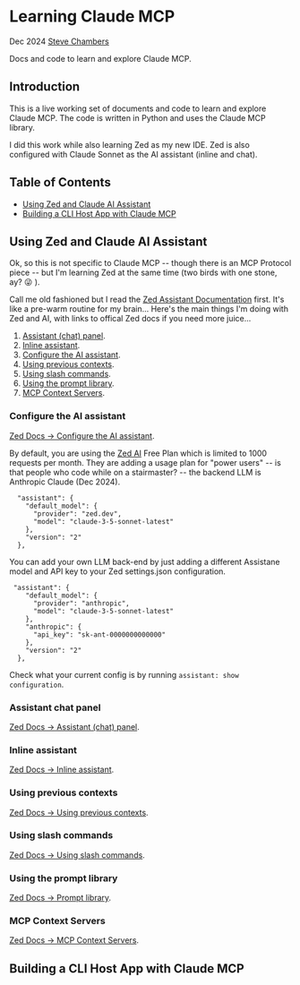 # Learning Claude MCP

Dec 2024
[Steve Chambers](https://viewyonder.com)

Docs and code to learn and explore Claude MCP.

## Introduction

This is a live working set of documents and code to learn and explore Claude MCP. The code is written in Python and uses the Claude MCP library.

I did this work while also learning Zed as my new IDE. Zed is also configured with Claude Sonnet as the AI assistant (inline and chat).

## Table of Contents

- [Using Zed and Claude AI Assistant](#using-zed-and-claude-ai-assistant)
- [Building a CLI Host App with Claude MCP](#building-a-cli-host-app-with-claude-mcp)

## Using Zed and Claude AI Assistant

Ok, so this is not specific to Claude MCP -- though there is an MCP Protocol piece -- but I'm learning Zed at the same time (two birds with one stone, ay? 😜 ).

Call me old fashioned but I read the [Zed Assistant Documentation](https://zed.dev/docs/assistant/assistant) first. It's like a pre-warm routine for my brain... Here's the main things I'm doing with Zed and AI, with links to offical Zed docs if you need more juice...

1. [Assistant (chat) panel](#assistant-chat-panel).
2. [Inline assistant](#inline-assistant).
3. [Configure the AI assistant](#configure-the-ai-assistant).
4. [Using previous contexts](#using-previous-contexts).
5. [Using slash commands](#using-slash-commands).
6. [Using the prompt library](#using-the-prompt-library).
7. [MCP Context Servers](#mcp-context-servers).

### Configure the AI assistant
[Zed Docs -> Configure the AI assistant](https://zed.dev/docs/assistant/configuration).

By default, you are using the [Zed AI](https://zed.dev/blog/zed-ai) Free Plan which is limited to 1000 requests per month. They are adding a usage plan for "power users" -- is that people who code while on a stairmaster? -- the backend LLM is Anthropic Claude (Dec 2024).

```
  "assistant": {
    "default_model": {
      "provider": "zed.dev",
      "model": "claude-3-5-sonnet-latest"
    },
    "version": "2"
  },
```

You can add your own LLM back-end by just adding a different Assistane model and API key to your Zed settings.json configuration.

```
 "assistant": {
    "default_model": {
      "provider": "anthropic",
      "model": "claude-3-5-sonnet-latest"
    },
    "anthropic": {
      "api_key": "sk-ant-0000000000000"
    },
    "version": "2"
  },
```

Check what your current config is by running `assistant: show configuration`.

### Assistant chat panel
[Zed Docs -> Assistant (chat) panel](https://zed.dev/docs/assistant/assistant-panel).

### Inline assistant
[Zed Docs -> Inline assistant](https://zed.dev/docs/assistant/inline-assistant).

### Using previous contexts
[Zed Docs -> Using previous contexts](https://zed.dev/docs/assistant/contexts).

### Using slash commands
[Zed Docs -> Using slash commands](https://zed.dev/docs/assistant/commands).

### Using the prompt library
[Zed Docs -> Prompt library](https://zed.dev/docs/assistant/prompting).

### MCP Context Servers
[Zed Docs -> MCP Context Servers](https://zed.dev/docs/assistant/context-servers).

## Building a CLI Host App with Claude MCP
